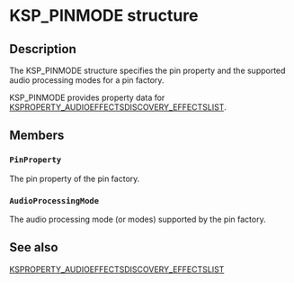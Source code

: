 # KSP_PINMODE structure

## Description

The KSP_PINMODE structure specifies the pin property and the supported audio processing modes for a pin factory.

KSP_PINMODE provides property data for [KSPROPERTY_AUDIOEFFECTSDISCOVERY_EFFECTSLIST](https://learn.microsoft.com/previous-versions/windows/hardware/drivers/dn457706(v=vs.85)).

## Members

### `PinProperty`

The pin property of the pin factory.

### `AudioProcessingMode`

The audio processing mode (or modes) supported by the pin factory.

## See also

[KSPROPERTY_AUDIOEFFECTSDISCOVERY_EFFECTSLIST](https://learn.microsoft.com/previous-versions/windows/hardware/drivers/dn457706(v=vs.85))